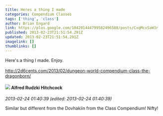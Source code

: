 ```yaml
---
title: Heres a thing I made
categories: Compendium Classes
tags: ['thing', 'class']
author: Brian Engard
link: https://plus.google.com/104201444799582496588/posts/CxqMcxSaW3r
published: 2013-02-23T21:51:54.291Z
updated: 2013-02-23T21:51:54.291Z
imagelink: []
thumblinks: []
---
```


Here&#39;s a thing I made. Enjoy.<br /><br /><a href="http://2d6cents.com/2013/02/dungeon-world-compendium-class-the-dragonborn/" class="ot-anchor">http://2d6cents.com/2013/02/dungeon-world-compendium-class-the-dragonborn/</a>
<div id='comment z12cwza4lpbtgjkmb23dzrh4xobkilc1i'>
  <h4><img src='{{site.baseurl}}//images/avatars/100812462809734403456_photo.jpg'> Alfred Rudzki Hitchcock</h4>
      <p><cite>2013-02-24 01:40:39 (edited: 2013-02-24 01:40:39)</cite></p>
        <p>Similar but different from the Dovhakiin from the Class Compendium! Nifty!</p>
</div>
        